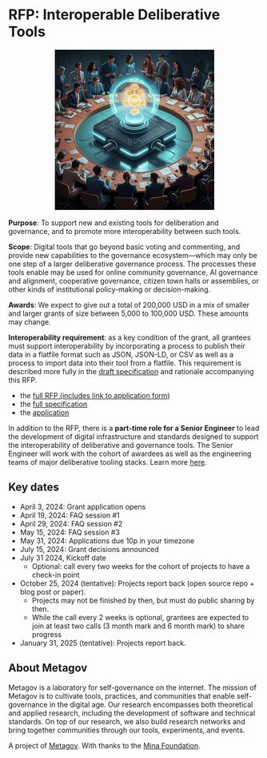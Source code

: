 # RFP: Interoperable Deliberative Tools
<p align="center">
  <img src="docs/assets/Websiteimage.jpeg" />
</p>

**Purpose**: To support new and existing tools for deliberation and governance, and to promote more interoperability between such tools.

**Scope**: Digital tools that go beyond basic voting and commenting, and provide new capabilities to the governance ecosystem—which may only be one step of a larger deliberative governance process. The processes these tools enable may be used for online community governance, AI governance and alignment, cooperative governance, citizen town halls or assemblies, or other kinds of institutional policy-making or decision-making.

**Awards**: We expect to give out a total of 200,000 USD in a mix of smaller and larger grants of size between 5,000 to 100,000 USD. These amounts may change.

**Interoperability requirement**: as a key condition of the grant, all grantees must support interoperability by incorporating a process to publish their data in a flatfile format such as JSON, JSON-LD, or CSV as well as a process to import data into their tool from a flatfile. This requirement is described more fully in the [draft specification](https://docs.google.com/document/d/1G-2OVyJIvVTcQLPCg_mA3UzohSGZUm9dHPyWKwK4LlA/edit) and rationale accompanying this RFP.

- the [full RFP (includes link to application form)](https://docs.google.com/document/d/1G-2OVyJIvVTcQLPCg_mA3UzohSGZUm9dHPyWKwK4LlA/edit)
- the [full specification](https://docs.google.com/document/d/1px14n1qSKdsaqzUeKLfudEZ7LX0nvED09q2guGbRFY0/edit)
- the [application](https://docs.google.com/forms/d/e/1FAIpQLSf8gEZaRLgg9nGfYdevdwBVB6yON8eH9ehSXR3UVJ00gibhKg/viewform)

In addition to the RFP, there is a **part-time role for a Senior Engineer** to lead the development of digital infrastructure and standards designed to support the interoperability of deliberative and governance tools. The Senior Engineer will work with the cohort of awardees as well as the engineering teams of major deliberative tooling stacks. Learn more [here](https://docs.google.com/document/d/1X6IskG7U0NJ5FCmNbvEwJOe-jWo4MF3nXyGKGyazDw8/edit?usp=sharing).

## Key dates
- April 3, 2024: Grant application opens
- April 19, 2024: FAQ session #1 
- April 29, 2024: FAQ session #2
- May 15, 2024: FAQ session #3 
- May 31, 2024: Applications due 10p in your timezone
- July 15, 2024: Grant decisions announced
- July 31 2024, Kickoff date
  - Optional: call every two weeks for the cohort of projects to have a check-in point
- October 25, 2024 (tentative): Projects report back (open source repo + blog post or paper). 
  - Projects may not be finished by then, but must do public sharing by then.
  - While the call every 2 weeks is optional, grantees are expected to join at least two calls (3 month mark and 6 month mark) to share progress 
- January 31, 2025 (tentative): Projects report back.

## About Metagov
Metagov is a laboratory for self-governance on the internet. The mission of Metagov is to cultivate tools, practices, and communities that enable self-governance in the digital age. Our research encompasses both theoretical and applied research, including the development of software and technical standards. On top of our research, we also build research networks and bring together communities through our tools, experiments, and events.

A project of [Metagov](https://metagov.org/). With thanks to the [Mina Foundation](https://www.minafoundation.com/).
